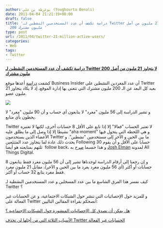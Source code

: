 ```yaml
---
author: يوغرطة بن علي (Youghourta Benali)
date: 2011-04-04 21:21:19+00:00
draft: false
title: 'دراسة تكشف أن عدد المستخدمين النشطين لـ Twitter لا يتجاوز 21 مليون من أصل
  200 مليون مشترك '
type: post
url: /2011/04/twitter-21-million-active-users/
categories:
- Web
tags:
- Twitter
---
```


[**دراسة تكشف أن عدد المستخدمين النشطين لـ Twitter لا يتجاوز 21 مليون من أصل 200 مليون مشترك**](https://www.it-scoop.com/2011/04/twitter-21-million-active-users)


كشفت [دراسة](http://www.businessinsider.com/twitter-has-less-than-21-million-active-users-2011-4) أعدها موقع Business Insider أن عدد المغردين النشطين على Twitter بعيد كل البعد عن الـ 200 مليون مشترك التي تتغنى بها إدارة الموقع، إذ لا يكاد يتجاوز 21 مليون عضو.

[![](http://static3.businessinsider.com/image/4d94fd2749e2ae7467120000/sai-chart-twitter-following.gif )
](https://www.it-scoop.com/2011/04/twitter-21-million-active-users)

و تشير الدراسة إلى 56 مليون "مغرد" لا يتابعون أي حساب و أن 90 مليون "مغرد" لا يحظون بأي متابع.

Twitter لا تعتبر الحساب "فعالا" إلا إذا تابع على الأقل 8 حسابات أخرى، لكنها لا تعتبره نشيطا إلا إذا وصل إلى ما يطلق عليه "aha moment" و هي اللحظة التي يتحول فيها الأعضاء الذين يستخدمون Twitter ما بين الحين و الآخر إلى مستخدمين "نشطين". و يحدث ذلك عادة لما يتجاوز عدد المتتبَعين Following 30 حسابا على الأقل و أن يقوم ثلثهم بمتابعته هو أيضا  follow back، و هذا حسبما [صرح](http://networkeffect.allthingsd.com/20110330/making-sign-ups-more-complicated-is-a-good-thing-and-other-lessons-from-twitters-user-retention-efforts/?mod=ATD_rss) به [Josh Elman](http://twitter.com/#!/joshelman) لمدونة All Things Digital.

و إن رجعنا إلى أرقام الدراسة لوجدناها تشير إلى أن 56 مليون مغرد فقط يتابعون 8 حسابات أو أكثر (أي 56 مليون مغرد يغرد ما بين الحين و الآخر)، مقابل 21 مليون مغرد فقط مغرد يتابع 32 حساب أو أكثر.

كيف نفسر هذا الفرق الشاسع ما بين عدد المسجلين و عدد المستخدمين النشطية لـ Twitter ؟

و للمزيد حول الإحصائيات التي تنشر حول الشبكات الاجتماعية، و عن الحسابات غير الفعالة على Twitter أنصحكم بقراءة المقالين التاليين:

[هل يمكن أن نصدق كل الإحصائيات المنشورة حول الشبكات الاجتماعية ؟](http://socialmedia4arab.com/2011/03/social-media-statistics/)

[الأسباب الثلاثة التي من أجلها لن تحذف Twitter الحسابات غير الفعالة](http://socialmedia4arab.com/2010/08/twitter-inactive-account/)




